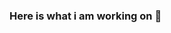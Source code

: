 ### Here is  what i am working on 👋

<!--
**MasudRana924/MasudRana924** is a ✨ _special_ ✨ repository because its `README.md` (this file) appears on your GitHub profile.

Here are some ideas to get you started:

- 🔭 I’m currently working on Web Development 
- 🌱 I’m currently learning React.js & Redux
- 🤔 I’m looking for help with ... React.js
- 💬 Ask me about .. anything 
- 📫 How to reach me: masud15-924@diu.edu.bd

